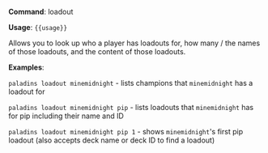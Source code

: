 **Command**: loadout

**Usage**: `{{usage}}`

Allows you to look up who a player has loadouts for, how many / the names of those loadouts, and the content of those loadouts.



**Examples**:

`paladins loadout minemidnight` - lists champions that `minemidnight` has a loadout for

`paladins loadout minemidnight pip` - lists loadouts that `minemidnight` has for pip including their name and ID

`paladins loadout minemidnight pip 1` - shows `minemidnight`'s first pip loadout (also accepts deck name or deck ID to find a loadout)
